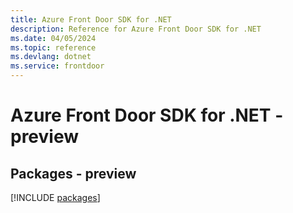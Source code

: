 ```yaml
---
title: Azure Front Door SDK for .NET
description: Reference for Azure Front Door SDK for .NET
ms.date: 04/05/2024
ms.topic: reference
ms.devlang: dotnet
ms.service: frontdoor
---
```

# Azure Front Door SDK for .NET - preview
## Packages - preview
[!INCLUDE [packages](front-door-index.md)]